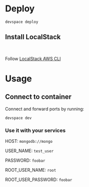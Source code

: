 
# Deploy 
```
devspace deploy
```

## Install LocalStack 
<br>

Follow [LocalStack AWS CLI](https://docs.localstack.cloud/integrations/aws-cli/#localstack-aws-cli-awslocal)


# Usage

## Connect to container 

Connect and forward ports by running: 
```
devspace dev 
``` 

### Use it with your services

HOST: ```mongodb://mongo```

USER_NAME: ```test_user```

PASSWORD: ```foobar```

ROOT_USER_NAME: ```root```

ROOT_USER_PASSWORD: ```foobar```